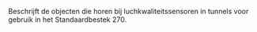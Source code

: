 Beschrijft de objecten die horen bij luchkwaliteitssensoren in tunnels voor gebruik in het Standaardbestek 270.
